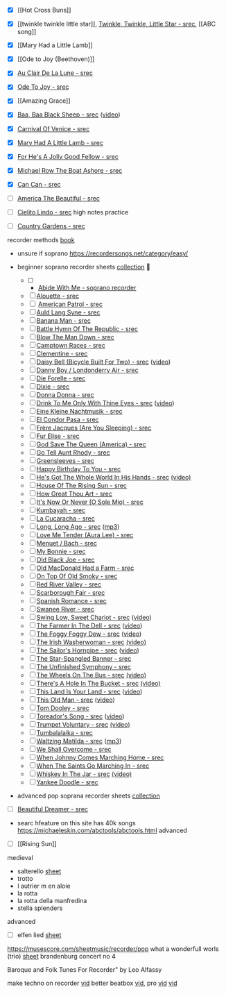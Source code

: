 - [x] [[Hot Cross Buns]]
- [x] [[twinkle twinkle little star]],  [Twinkle, Twinkle, Little Star - srec](https://www.capotastomusic.com/soprano-recorder-sheet-music/easy/twinkle-twinkle-little-star-soprano-recorder.pdf),  [[ABC song]]
- [x] [[Mary Had a Little Lamb]]
- [x] [[Ode to Joy (Beethoven)]]
- [x] [Au Clair De La Lune - srec](https://www.capotastomusic.com/soprano-recorder-sheet-music/easy/au-clair-de-la-lune-soprano-recorder.pdf)
- [x] [Ode To Joy - srec](https://www.capotastomusic.com/soprano-recorder-sheet-music/easy/ode-to-joy-soprano-recorder.pdf)
- [x] [[Amazing Grace]]
- [x] [Baa, Baa Black Sheep - srec](https://www.capotastomusic.com/soprano-recorder-sheet-music/easy/baa-baa-black-sheep-soprano-recorder.pdf) ([video](https://youtu.be/11agN7kOD20))
- [x] [Carnival Of Venice - srec](https://www.capotastomusic.com/soprano-recorder-sheet-music/easy/carnival-of-venice-soprano-recorder.pdf)
- [x] [Mary Had A Little Lamb - srec](https://www.capotastomusic.com/soprano-recorder-sheet-music/easy/mary-had-a-little-lamb-soprano-recorder.pdf)
- [x] [For He's A Jolly Good Fellow - srec](https://www.capotastomusic.com/soprano-recorder-sheet-music/easy/for-hes-a-jolly-good-fellow-soprano-recorder.pdf)
- [x] [Michael Row The Boat Ashore - srec](https://www.capotastomusic.com/soprano-recorder-sheet-music/easy/michael-row-the-boat-ashore-soprano-recorder.pdf)
- [x] [Can Can - srec](https://www.capotastomusic.com/soprano-recorder-sheet-music/easy/can-can-soprano-recorder.pdf)
- [ ] [America The Beautiful - srec](https://www.capotastomusic.com/soprano-recorder-sheet-music/easy/america-the-beautiful-soprano-recorder.pdf)
- [ ] [Cielito Lindo - srec](https://www.capotastomusic.com/soprano-recorder-sheet-music/easy/cielito-lindo-soprano-recorder.pdf) high notes practice
- [ ] [Country Gardens - srec](https://www.capotastomusic.com/soprano-recorder-sheet-music/easy/country-gardens-soprano-recorder.pdf)


recorder methods [book](https://docs.google.com/file/d/0B6uQG36SDTgjZlpqakNHd0N1Vkk/view?resourcekey=0-DbTqttoHq17EzaEErWP9pQ)

- unsure if soprano https://recordersongs.net/category/easy/
- beginner soprano recorder sheets [collection](https://www.capotastomusic.com/soprano-recorder-sheet-music/easy.htm) 💖


	- [ ] - [Abide With Me - soprano recorder](https://www.capotastomusic.com/soprano-recorder-sheet-music/easy/abide-with-me-soprano-recorder.pdf)
	- [ ] [Alouette - srec](https://www.capotastomusic.com/soprano-recorder-sheet-music/easy/alouette-soprano-recorder.pdf)
	- [ ]  [American Patrol - srec](https://www.capotastomusic.com/soprano-recorder-sheet-music/easy/american-patrol-soprano-recorder.pdf)
	- [ ] [Auld Lang Syne - srec](https://www.capotastomusic.com/soprano-recorder-sheet-music/easy/auld-lang-syne-soprano-recorder.pdf)
	- [ ] [Banana Man - srec](https://www.capotastomusic.com/soprano-recorder-sheet-music/easy/banana-man-soprano-recorder.pdf)
	- [ ] [Battle Hymn Of The Republic - srec](https://www.capotastomusic.com/soprano-recorder-sheet-music/easy/battle-hymn-of-the-republic-soprano-recorder.pdf)
	- [ ] [Blow The Man Down - srec](https://www.capotastomusic.com/soprano-recorder-sheet-music/easy/blow-the-man-down-soprano-recorder.pdf)
	- [ ] [Camptown Races - srec](https://www.capotastomusic.com/soprano-recorder-sheet-music/easy/camptown-races-soprano-recorder.pdf)
	- [ ] [Clementine - srec](https://www.capotastomusic.com/soprano-recorder-sheet-music/easy/clementine-soprano-recorder.pdf)
	- [ ] [Daisy Bell (Bicycle Built For Two) - srec](https://www.capotastomusic.com/soprano-recorder-sheet-music/easy/daisy-bell-soprano-recorder.pdf) ([video](http://youtu.be/c8XVZJNO8Uk))
	- [ ] [Danny Boy / Londonderry Air - srec](https://www.capotastomusic.com/soprano-recorder-sheet-music/easy/danny-boy-soprano-recorder.pdf)
	- [ ] [Die Forelle - srec](https://www.capotastomusic.com/soprano-recorder-sheet-music/easy/die-forelle-soprano-recorder.pdf)
	- [ ] [Dixie - srec](https://www.capotastomusic.com/soprano-recorder-sheet-music/easy/dixie-soprano-recorder.pdf)
	- [ ] [Donna Donna - srec](https://www.capotastomusic.com/soprano-recorder-sheet-music/easy/donna-donna-soprano-recorder.pdf)
	- [ ] [Drink To Me Only With Thine Eyes - srec](https://www.capotastomusic.com/soprano-recorder-sheet-music/easy/drink-to-me-only-with-thine-eyes-soprano-recorder.pdf) ([video](https://youtu.be/2SPdaBJeC7Q))
	- [ ] [Eine Kleine Nachtmusik - srec](https://www.capotastomusic.com/soprano-recorder-sheet-music/easy/eine-kleine-nachtmusik-soprano-recorder.pdf)
	- [ ] [El Condor Pasa - srec](https://www.capotastomusic.com/soprano-recorder-sheet-music/easy/el-condor-pasa-soprano-recorder.pdf)
	- [ ] [Frère Jacques (Are You Sleeping) - srec](https://www.capotastomusic.com/soprano-recorder-sheet-music/easy/frere-jacques-soprano-recorder.pdf)
	- [ ] [Fur Elise - srec](https://www.capotastomusic.com/soprano-recorder-sheet-music/easy/fur-elise-soprano-recorder.pdf)
	- [ ] [God Save The Queen (America) - srec](https://www.capotastomusic.com/soprano-recorder-sheet-music/easy)
	- [ ] [Go Tell Aunt Rhody - srec](https://www.capotastomusic.com/soprano-recorder-sheet-music/easy/go-tell-aunt-rhody-soprano-recorder.pdf)
	- [ ] [Greensleeves - srec](https://www.capotastomusic.com/soprano-recorder-sheet-music/easy/greensleeves-soprano-recorder.pdf)
	- [ ] [Happy Birthday To You - srec](https://www.capotastomusic.com/soprano-recorder-sheet-music/easy/happy-birthday-to-you-soprano-recorder.pdf)
	- [ ] [He's Got The Whole World In His Hands - srec](https://www.capotastomusic.com/soprano-recorder-sheet-music/easy/he's-got-the-whole-world-in-his-hands-soprano-recorder.pdf) [(video)](https://youtu.be/dlg7vv7VHKo)
	- [ ] [House Of The Rising Sun - srec](https://www.capotastomusic.com/soprano-recorder-sheet-music/easy/house-of-the-rising-sun-soprano-recorder.pdf)
	- [ ] [How Great Thou Art - srec](https://www.capotastomusic.com/soprano-recorder-sheet-music/easy/how-great-thou-art-soprano-recorder.pdf)
	- [ ] [It's Now Or Never (O Sole Mio) - srec](https://www.capotastomusic.com/soprano-recorder-sheet-music/easy/its-now-or-never-soprano-recorder.pdf)
	- [ ] [Kumbayah - srec](https://www.capotastomusic.com/soprano-recorder-sheet-music/easy/kumbayah-soprano-recorder.pdf)
	- [ ] [La Cucaracha - srec](https://www.capotastomusic.com/soprano-recorder-sheet-music/easy/la-cucaracha-soprano-recorder.pdf)
	- [ ] [Long, Long Ago - srec](https://www.capotastomusic.com/soprano-recorder-sheet-music/easy/long-long-ago-soprano-recorder.pdf) ([mp3](https://www.capotastomusic.com/soprano-recorder-sheet-music/easy/long-long-ago-soprano-recorder.mp3))
	- [ ] [Love Me Tender (Aura Lee) - srec](https://www.capotastomusic.com/soprano-recorder-sheet-music/easy/love-me-tender-soprano-recorder.pdf)
	- [ ] [Menuet / Bach - srec](https://www.capotastomusic.com/soprano-recorder-sheet-music/easy/menuet-bach-soprano-recorder.pdf)
	- [ ] [My Bonnie - srec](https://www.capotastomusic.com/soprano-recorder-sheet-music/easy/my-bonnie-soprano-recorder.pdf)
	- [ ] [Old Black Joe - srec](https://www.capotastomusic.com/soprano-recorder-sheet-music/easy/old-black-joe-soprano-recorder.pdf)
	- [ ] [Old MacDonald Had a Farm - srec](https://www.capotastomusic.com/soprano-recorder-sheet-music/easy/old-mac-donald-had-a-farm-soprano-recorder.pdf)
	- [ ] [On Top Of Old Smoky - srec](https://www.capotastomusic.com/soprano-recorder-sheet-music/easy/on-top-of-old-smoky-soprano-recorder.pdf)
	- [ ] [Red River Valley - srec](https://www.capotastomusic.com/soprano-recorder-sheet-music/easy/red-river-valley-soprano-recorder.pdf)
	- [ ] [Scarborough Fair - srec](https://www.capotastomusic.com/soprano-recorder-sheet-music/easy/scarborough-fair-soprano-recorder.pdf)
	- [ ] [Spanish Romance - srec](https://www.capotastomusic.com/soprano-recorder-sheet-music/easy/spanish-romance-soprano-recorder.pdf)
	- [ ] [Swanee River - srec](https://www.capotastomusic.com/soprano-recorder-sheet-music/easy/swanee-river-soprano-recorder.pdf)
	- [ ] [Swing Low, Sweet Chariot - srec](https://www.capotastomusic.com/soprano-recorder-sheet-music/easy/swing-low-sweet-chariot-soprano-recorder.pdf) ([video](https://youtu.be/lrFbsBbZl-Y))
	- [ ] [The Farmer In The Dell - srec](https://www.capotastomusic.com/soprano-recorder-sheet-music/easy/the-farmer-in-the-dell-soprano-recorder.pdf) ([video](https://youtu.be/4o9O6_QsdRY))
	- [ ] [The Foggy Foggy Dew - srec](https://www.capotastomusic.com/soprano-recorder-sheet-music/easy/the-foggy-foggy-dew-soprano-recorder.pdf) ([video](https://youtu.be/w6YxkaQPt-o))
	- [ ] [The Irish Washerwoman - srec](https://www.capotastomusic.com/soprano-recorder-sheet-music/easy/the-irish-washerwoman-soprano-recorder.pdf) [(video)](https://youtu.be/nxEDQpI1slw)
	- [ ] [The Sailor's Hornpipe - srec](https://www.capotastomusic.com/soprano-recorder-sheet-music/easy/the-sailors-hornpipe-soprano-recorder.pdf) ([video](https://youtu.be/UqWQj-mp5ek))
	- [ ] [The Star-Spangled Banner - srec](https://www.capotastomusic.com/soprano-recorder-sheet-music/easy/the-star-spangled-banner-soprano-recorder.pdf)
	- [ ] [The Unfinished Symphony - srec](https://www.capotastomusic.com/soprano-recorder-sheet-music/easy/the-unfinished-symphony-soprano-recorder.pdf)
	- [ ] [The Wheels On The Bus - srec](https://www.capotastomusic.com/soprano-recorder-sheet-music/easy/the-wheels-on-the-bus-soprano-recorder.pdf) [(video)](https://youtu.be/ZxROd6jruYM)
	- [ ] [There's A Hole In The Bucket - srec](https://www.capotastomusic.com/soprano-recorder-sheet-music/easy/there's-a-hole-in-the-bucket-soprano-recorder.pdf) [(video)](https://youtu.be/svKcTO6Um88)
	- [ ] [This Land Is Your Land - srec](https://www.capotastomusic.com/soprano-recorder-sheet-music/easy/this-land-is-your-land-soprano-recorder.pdf) ([video](https://youtu.be/psBjhflPhR0))
	- [ ] [This Old Man - srec](https://www.capotastomusic.com/soprano-recorder-sheet-music/easy/this-old-man-soprano-recorder.pdf) ([video](https://youtu.be/MLzkJGVD5Zs))
	- [ ] [Tom Dooley - srec](https://www.capotastomusic.com/soprano-recorder-sheet-music/easy/tom-dooley-soprano-recorder.pdf)
	- [ ] [Toreador's Song - srec](https://www.capotastomusic.com/soprano-recorder-sheet-music/easy/toreador's-song-soprano-recorder.pdf) ([video](https://youtu.be/ecXdKHRYZQk))
	- [ ] [Trumpet Voluntary - srec](https://www.capotastomusic.com/soprano-recorder-sheet-music/easy/trumpet-voluntary-soprano-recorder.pdf) [(video)](https://youtu.be/8KGrdsfNkms)
	- [ ] [Tumbalalaika - srec](https://www.capotastomusic.com/soprano-recorder-sheet-music/easy/tumbalalaika-soprano-recorder.pdf)
	- [ ] [Waltzing Matilda - srec](https://www.capotastomusic.com/soprano-recorder-sheet-music/easy/waltzing-matilda-soprano-recorder.pdf) ([mp3](https://www.capotastomusic.com/soprano-recorder-sheet-music/easy/waltzing-matilda-soprano-recorder.mp3))
	- [ ] [We Shall Overcome - srec](https://www.capotastomusic.com/soprano-recorder-sheet-music/easy/we-shall-overcome-soprano-recorder.pdf)
	- [ ] [When Johnny Comes Marching Home - srec](https://www.capotastomusic.com/soprano-recorder-sheet-music/easy/when-johnny-comes-marching-home-soprano-recorder.pdf)
	- [ ] [When The Saints Go Marching In - srec](https://www.capotastomusic.com/soprano-recorder-sheet-music/easy/when-the-saints-go-marching-in-soprano-recorder.pdf)
	- [ ] [Whiskey In The Jar - srec](https://www.capotastomusic.com/soprano-recorder-sheet-music/easy/whiskey-in-the-jar-soprano-recorder-sheet-music.pdf) [(video)](https://youtu.be/JQjz3Bw8YyY)
	- [ ] [Yankee Doodle - srec](https://www.capotastomusic.com/soprano-recorder-sheet-music/easy/yankee-doodle-soprano-recorder.pdf)
- advanced pop soprana recorder sheets [collection](https://www.8notes.com/recorder/rock_and_pop/sheet_music/)

- [ ] [Beautiful Dreamer - srec](https://www.capotastomusic.com/soprano-recorder-sheet-music/easy/beautiful-dreamer-soprano-recorder.pdf)


- searc hfeature on this site has 40k songs https://michaeleskin.com/abctools/abctools.html
advanced
- [ ] [[Rising Sun]]

medieval
- salterello [sheet](https://musescore.com/user/34631/scores/74505)
- trotto
- l autrier m en aloie
- la rotta
- la rotta della manfredina
- stella splenders



advanced
- [ ] elfen lied [sheet](https://musescore.com/user/34631/scores/85201)

https://musescore.com/sheetmusic/recorder/pop
what a wonderfull worls (trio) [sheet](https://musescore.com/user/68052/scores/7679429)
brandenburg concert no 4

Baroque and Folk Tunes For Recorder" by Leo Alfassy

make techno on recorder [vid](https://www.youtube.com/watch?v=yItnvTe8ZZs)
better beatbox [vid](https://www.youtube.com/watch?v=RVFZto9hNF8), pro [vid](https://www.youtube.com/watch?v=KUNXSLEC2NU)
[vid](https://www.youtube.com/watch?v=V2tEuOqTVZE)
